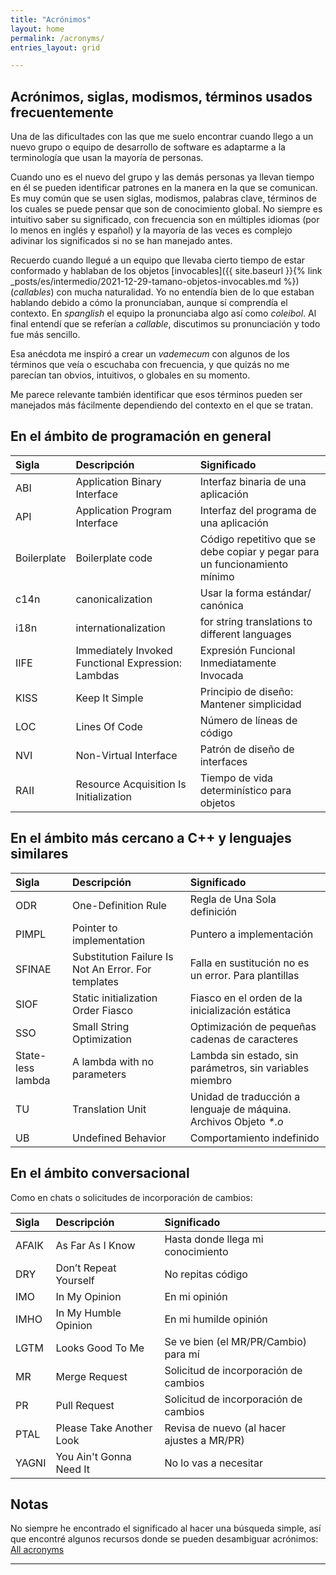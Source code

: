 ```yaml
---
title: "Acrónimos"
layout: home
permalink: /acronyms/
entries_layout: grid

---
```


## Acrónimos, siglas, modismos, términos usados frecuentemente

Una de las dificultades con las que me suelo encontrar cuando llego a un nuevo
grupo o equipo de desarrollo de software es adaptarme a la terminología que usan
la mayoría de personas.

Cuando uno es el nuevo del grupo y las demás personas ya llevan tiempo en él
se pueden identificar patrones en la manera en la que se comunican. Es muy común
que se usen siglas, modismos, palabras clave, términos de los cuales se puede
pensar que son de conocimiento global. No siempre es intuitivo saber su
significado, con frecuencia son en múltiples idiomas (por lo menos en inglés y
español) y la mayoría de las veces es complejo adivinar los significados si no
se han manejado antes.

Recuerdo cuando llegué a un equipo que llevaba cierto tiempo de estar conformado
y hablaban de los objetos 
[invocables]({{ site.baseurl }}{% link _posts/es/intermedio/2021-12-29-tamano-objetos-invocables.md %})
(_callables_) con mucha naturalidad. Yo no entendía bien de lo que estaban
hablando debido a cómo la pronunciaban, aunque sí comprendía el contexto. En
_spanglish_ el equipo la pronunciaba algo así como _coleibol_. Al final entendí
que se referían a _callable_, discutimos su pronunciación y todo fue más
sencillo.

Esa anécdota me inspiró a crear un _vademecum_ con algunos de los términos que
veía o escuchaba con frecuencia, y que quizás no me parecían tan obvios,
intuitivos, o globales en su momento.

Me parece relevante también identificar que esos términos pueden ser manejados
más fácilmente dependiendo del contexto en el que se tratan.

## En el ámbito de programación en general

| Sigla       | Descripción                                        | Significado                                                                |
|:------------|:---------------------------------------------------|:---------------------------------------------------------------------------|
| ABI         | Application Binary Interface                       | Interfaz binaria de una aplicación                                         |
| API         | Application Program Interface                      | Interfaz del programa de una aplicación                                    |
| Boilerplate | Boilerplate code                                   | Código repetitivo que se debe copiar y pegar para un funcionamiento mínimo |
| c14n        | canonicalization                                   | Usar la forma estándar/ canónica                                           |
| i18n        | internationalization                               | for string translations to different languages                             |
| IIFE        | Immediately Invoked Functional Expression: Lambdas | Expresión Funcional Inmediatamente Invocada                                |
| KISS        | Keep It Simple                                     | Principio de diseño: Mantener simplicidad                                  |
| LOC         | Lines Of Code                                      | Número de líneas de código                                                 |
| NVI         | Non-Virtual Interface                              | Patrón de diseño de interfaces                                             |
| RAII        | Resource Acquisition Is Initialization             | Tiempo de vida determinístico para objetos                                 |



## En el ámbito más cercano a C++ y lenguajes similares

| Sigla             | Descripción                                         | Significado                                                       |
|:------------------|:----------------------------------------------------|:------------------------------------------------------------------|
| ODR               | One-Definition Rule                                 | Regla de Una Sola definición                                      |
| PIMPL             | Pointer to implementation                           | Puntero a implementación                                          |
| SFINAE            | Substitution Failure Is Not An Error. For templates | Falla en sustitución no es un error. Para plantillas              |
| SIOF              | Static initialization Order Fiasco                  | Fiasco en el orden de la inicialización estática                  |
| SSO               | Small String Optimization                           | Optimización de pequeñas cadenas de caracteres                    |
| State-less lambda | A lambda with no parameters                         | Lambda sin estado, sin parámetros, sin variables miembro          |
| TU                | Translation Unit                                    | Unidad de traducción a lenguaje de máquina. Archivos Objeto _*.o_ |
| UB                | Undefined Behavior                                  | Comportamiento indefinido                                         |


## En el ámbito conversacional

Como en chats o solicitudes de incorporación de cambios:

| Sigla | Descripción              | Significado                                |
|:------|:-------------------------|:-------------------------------------------|
| AFAIK | As Far As I Know         | Hasta donde llega mi conocimiento          |
| DRY   | Don’t Repeat Yourself    | No repitas código                          |
| IMO   | In My Opinion            | En mi opinión                              |
| IMHO  | In My Humble Opinion     | En mi humilde opinión                      |
| LGTM  | Looks Good To Me         | Se ve bien (el MR/PR/Cambio) para mí       |
| MR    | Merge Request            | Solicitud de incorporación de cambios      |
| PR    | Pull Request             | Solicitud de incorporación de cambios      |
| PTAL  | Please Take Another Look | Revisa de nuevo (al hacer ajustes a MR/PR) |
| YAGNI | You Ain't Gonna Need It  | No lo vas a necesitar                      |

## Notas

No siempre he encontrado el significado al hacer una búsqueda simple, así que
encontré algunos recursos donde se pueden desambiguar acrónimos: 
[All acronyms](https://www.allacronyms.com/)

---
